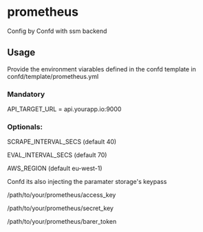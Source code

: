 # prometheus

Config by Confd with ssm backend

## Usage

Provide the environment viarables defined in the confd template in confd/template/prometheus.yml

### Mandatory

API_TARGET_URL = api.yourapp.io:9000

### Optionals:


SCRAPE_INTERVAL_SECS  (default 40)

EVAL_INTERVAL_SECS (default 70)

AWS_REGION (default eu-west-1)


Confd its also injecting the paramater storage's keypass

/path/to/your/prometheus/access_key

/path/to/your/prometheus/secret_key

/path/to/your/prometheus/barer_token

